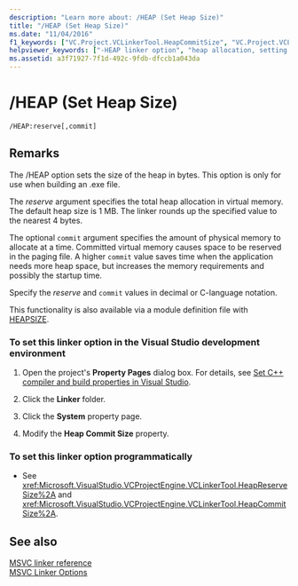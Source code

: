```yaml
---
description: "Learn more about: /HEAP (Set Heap Size)"
title: "/HEAP (Set Heap Size)"
ms.date: "11/04/2016"
f1_keywords: ["VC.Project.VCLinkerTool.HeapCommitSize", "VC.Project.VCLinkerTool.HeapReserveSize"]
helpviewer_keywords: ["-HEAP linker option", "heap allocation, setting heap size", "/HEAP linker option", "HEAP linker option"]
ms.assetid: a3f71927-7f1d-492c-9fdb-dfccb1a043da
---
```

# /HEAP (Set Heap Size)

```
/HEAP:reserve[,commit]
```

## Remarks

The /HEAP option sets the size of the heap in bytes. This option is only for use when building an .exe file.

The *reserve* argument specifies the total heap allocation in virtual memory. The default heap size is 1 MB. The linker rounds up the specified value to the nearest 4 bytes.

The optional `commit` argument specifies the amount of physical memory to allocate at a time. Committed virtual memory causes space to be reserved in the paging file. A higher `commit` value saves time when the application needs more heap space, but increases the memory requirements and possibly the startup time.

Specify the *reserve* and `commit` values in decimal or C-language notation.

This functionality is also available via a module definition file with [HEAPSIZE](heapsize.md).

### To set this linker option in the Visual Studio development environment

1. Open the project's **Property Pages** dialog box. For details, see [Set C++ compiler and build properties in Visual Studio](../working-with-project-properties.md).

1. Click the **Linker** folder.

1. Click the **System** property page.

1. Modify the **Heap Commit Size** property.

### To set this linker option programmatically

- See <xref:Microsoft.VisualStudio.VCProjectEngine.VCLinkerTool.HeapReserveSize%2A> and <xref:Microsoft.VisualStudio.VCProjectEngine.VCLinkerTool.HeapCommitSize%2A>.

## See also

[MSVC linker reference](linking.md)<br/>
[MSVC Linker Options](linker-options.md)

